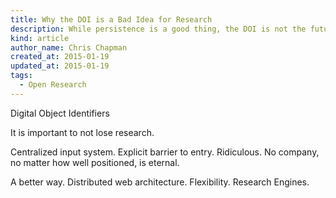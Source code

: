 ```yaml
---
title: Why the DOI is a Bad Idea for Research
description: While persistence is a good thing, the DOI is not the future of research.
kind: article
author_name: Chris Chapman
created_at: 2015-01-19
updated_at: 2015-01-19
tags:
  - Open Research
---
```

Digital Object Identifiers

It is important to not lose research.

Centralized input system. Explicit barrier to entry. Ridiculous. No company, no
matter how well positioned, is eternal.

A better way. Distributed web architecture. Flexibility. Research Engines.
